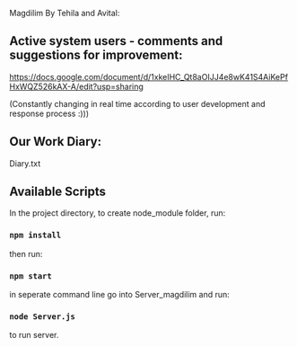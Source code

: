 Magdilim By Tehila and Avital: 


## Active system users - comments and suggestions for improvement:
https://docs.google.com/document/d/1xkeIHC_Qt8aOIJJ4e8wK41S4AiKePfHxWQZ526kAX-A/edit?usp=sharing

(Constantly changing in real time according to user development and response process :)))
## Our Work Diary:
Diary.txt


## Available Scripts

In the project directory, to create node_module folder, run:

### `npm install`

then run:

### `npm start`

in seperate command line go into Server_magdilim and run:
### `node Server.js`
to run server.
